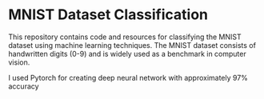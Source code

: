 

# MNIST Dataset Classification
This repository contains code and resources for classifying the MNIST dataset using machine learning techniques. The MNIST dataset consists of handwritten digits (0-9) and is widely used as a benchmark in computer vision.

I used Pytorch for creating deep neural network with approximately 97% accuracy
